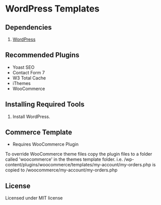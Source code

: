 # WordPress Templates

## Dependencies

1. [WordPress](http://wordpress.com)

## Recommended Plugins

* Yoast SEO
* Contact Form 7
* W3 Total Cache
* iThemes
* WooCommerce

## Installing Required Tools

1. Install WordPress.

## Commerce Template

* Requires WooCommerce Plugin

To override WooCommerce theme files copy the plugin files to a folder called 'woocommerce' in the themes template folder. i.e. /wp-content/plugins/woocommerce/templates/my-account/my-orders.php is copied to /woocommerce/my-account/my-orders.php

## License

Licensed under MIT license